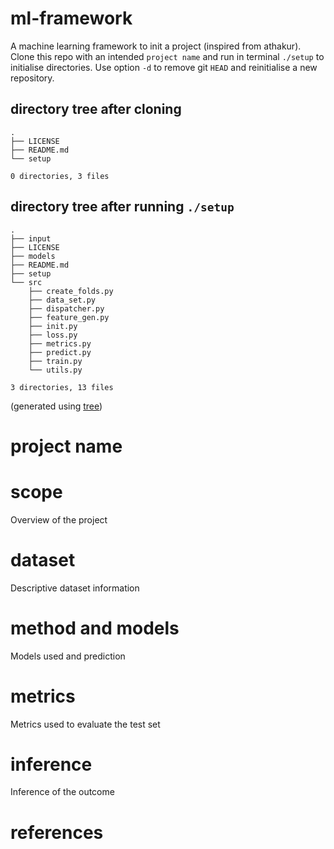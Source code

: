 # ml-framework
A machine learning framework to init a project (inspired from athakur). Clone this repo with an intended `project name` and run in terminal `./setup` to initialise directories. Use option `-d` to remove git `HEAD` and reinitialise a new repository.
## directory tree after cloning
```
.
├── LICENSE
├── README.md
└── setup

0 directories, 3 files
```
## directory tree after running `./setup` 
```
.
├── input
├── LICENSE
├── models
├── README.md
├── setup
└── src
    ├── create_folds.py
    ├── data_set.py
    ├── dispatcher.py
    ├── feature_gen.py
    ├── init.py
    ├── loss.py
    ├── metrics.py
    ├── predict.py
    ├── train.py
    └── utils.py

3 directories, 13 files
```
(generated using [tree](https://en.wikipedia.org/wiki/Tree_(command)))

# project name

# scope
Overview of the project

# dataset 
Descriptive dataset information

# method and models 
Models used and prediction 

# metrics
Metrics used to evaluate the test set

# inference 
Inference of the outcome

# references
